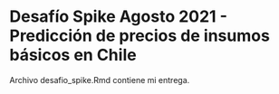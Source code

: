 # Desafío Spike Agosto 2021 - Predicción de precios de insumos básicos en Chile

Archivo desafio_spike.Rmd contiene mi entrega.